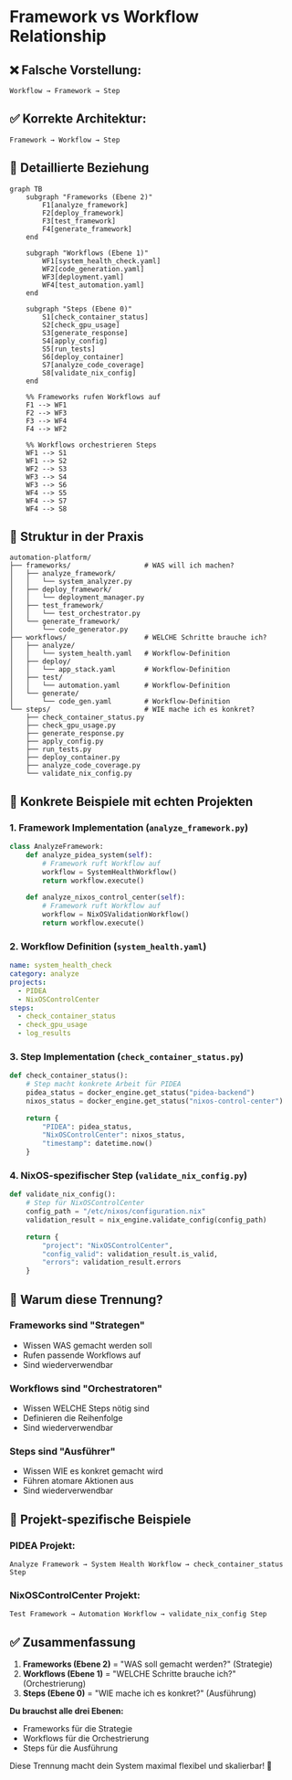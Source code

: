 # Framework vs Workflow Relationship

## ❌ **Falsche Vorstellung:**
```
Workflow → Framework → Step
```

## ✅ **Korrekte Architektur:**
```
Framework → Workflow → Step
```

## 🔄 **Detaillierte Beziehung**

```mermaid
graph TB
    subgraph "Frameworks (Ebene 2)"
        F1[analyze_framework]
        F2[deploy_framework]
        F3[test_framework]
        F4[generate_framework]
    end
    
    subgraph "Workflows (Ebene 1)"
        WF1[system_health_check.yaml]
        WF2[code_generation.yaml]
        WF3[deployment.yaml]
        WF4[test_automation.yaml]
    end
    
    subgraph "Steps (Ebene 0)"
        S1[check_container_status]
        S2[check_gpu_usage]
        S3[generate_response]
        S4[apply_config]
        S5[run_tests]
        S6[deploy_container]
        S7[analyze_code_coverage]
        S8[validate_nix_config]
    end
    
    %% Frameworks rufen Workflows auf
    F1 --> WF1
    F2 --> WF3
    F3 --> WF4
    F4 --> WF2
    
    %% Workflows orchestrieren Steps
    WF1 --> S1
    WF1 --> S2
    WF2 --> S3
    WF3 --> S4
    WF3 --> S6
    WF4 --> S5
    WF4 --> S7
    WF4 --> S8
```

## 📁 **Struktur in der Praxis**

```
automation-platform/
├── frameworks/                  # WAS will ich machen?
│   ├── analyze_framework/
│   │   └── system_analyzer.py
│   ├── deploy_framework/
│   │   └── deployment_manager.py
│   ├── test_framework/
│   │   └── test_orchestrator.py
│   └── generate_framework/
│       └── code_generator.py
├── workflows/                   # WELCHE Schritte brauche ich?
│   ├── analyze/
│   │   └── system_health.yaml   # Workflow-Definition
│   ├── deploy/
│   │   └── app_stack.yaml       # Workflow-Definition
│   ├── test/
│   │   └── automation.yaml      # Workflow-Definition
│   └── generate/
│       └── code_gen.yaml        # Workflow-Definition
└── steps/                       # WIE mache ich es konkret?
    ├── check_container_status.py
    ├── check_gpu_usage.py
    ├── generate_response.py
    ├── apply_config.py
    ├── run_tests.py
    ├── deploy_container.py
    ├── analyze_code_coverage.py
    └── validate_nix_config.py
```

## 🔧 **Konkrete Beispiele mit echten Projekten**

### 1. Framework Implementation (`analyze_framework.py`)
```python
class AnalyzeFramework:
    def analyze_pidea_system(self):
        # Framework ruft Workflow auf
        workflow = SystemHealthWorkflow()
        return workflow.execute()
    
    def analyze_nixos_control_center(self):
        # Framework ruft Workflow auf
        workflow = NixOSValidationWorkflow()
        return workflow.execute()
```

### 2. Workflow Definition (`system_health.yaml`)
```yaml
name: system_health_check
category: analyze
projects:
  - PIDEA
  - NixOSControlCenter
steps:
  - check_container_status
  - check_gpu_usage
  - log_results
```

### 3. Step Implementation (`check_container_status.py`)
```python
def check_container_status():
    # Step macht konkrete Arbeit für PIDEA
    pidea_status = docker_engine.get_status("pidea-backend")
    nixos_status = docker_engine.get_status("nixos-control-center")
    
    return {
        "PIDEA": pidea_status,
        "NixOSControlCenter": nixos_status,
        "timestamp": datetime.now()
    }
```

### 4. NixOS-spezifischer Step (`validate_nix_config.py`)
```python
def validate_nix_config():
    # Step für NixOSControlCenter
    config_path = "/etc/nixos/configuration.nix"
    validation_result = nix_engine.validate_config(config_path)
    
    return {
        "project": "NixOSControlCenter",
        "config_valid": validation_result.is_valid,
        "errors": validation_result.errors
    }
```

## 🎯 **Warum diese Trennung?**

### **Frameworks sind "Strategen"**
- Wissen WAS gemacht werden soll
- Rufen passende Workflows auf
- Sind wiederverwendbar

### **Workflows sind "Orchestratoren"**
- Wissen WELCHE Steps nötig sind
- Definieren die Reihenfolge
- Sind wiederverwendbar

### **Steps sind "Ausführer"**
- Wissen WIE es konkret gemacht wird
- Führen atomare Aktionen aus
- Sind wiederverwendbar

## 🔄 **Projekt-spezifische Beispiele**

### **PIDEA Projekt:**
```
Analyze Framework → System Health Workflow → check_container_status Step
```

### **NixOSControlCenter Projekt:**
```
Test Framework → Automation Workflow → validate_nix_config Step
```

## ✅ **Zusammenfassung**

1. **Frameworks (Ebene 2)** = "WAS soll gemacht werden?" (Strategie)
2. **Workflows (Ebene 1)** = "WELCHE Schritte brauche ich?" (Orchestrierung)
3. **Steps (Ebene 0)** = "WIE mache ich es konkret?" (Ausführung)

**Du brauchst alle drei Ebenen:**
- Frameworks für die Strategie
- Workflows für die Orchestrierung
- Steps für die Ausführung

Diese Trennung macht dein System maximal flexibel und skalierbar! 🚀 